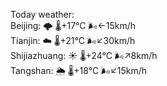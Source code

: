 Today weather:  
Beijing: 🌩  🌡️+17°C 🌬️←15km/h  
Tianjin: ☁️   🌡️+21°C 🌬️↙30km/h  
Shijiazhuang: ☀️   🌡️+24°C 🌬️↗8km/h  
Tangshan: 🌦   🌡️+18°C 🌬️↙15km/h  
